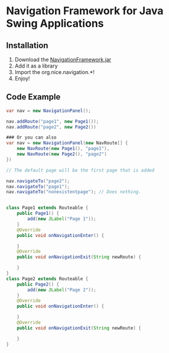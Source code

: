 # Navigation Framework for Java Swing Applications

## Installation

1. Download the [NavigationFramework.jar](https://github.com/niceWizzard/NavigationFramework/blob/master/NavigationFramework.jar)
2. Add it as a library
3. Import the org.nice.navigation.\*!
4. Enjoy!

## Code Example

```java
var nav = new NavigationPanel();

nav.addRoute("page1", new Page1());
nav.addRoute("page2", new Page2())

### Or you can also
var nav = new NavigationPanel(new NavRoute[] {
    new NavRoute(new Page1(), "page1"),
    new NavRoute(new Page2(), "page2")
})

// The default page will be the first page that is added

nav.navigateTo("page2");
nav.navigateTo("page1");
nav.navigateTo("nonexistentpage"); // Does nothing.


class Page1 extends Routeable {
    public Page1() {
        add(new JLabel("Page 1"));
    }
    @Override
    public void onNavigationEnter() {

    }
    @Override
    public void onNavigationExit(String newRoute) {

    }
}
class Page2 extends Routeable {
    public Page2() {
        add(new JLabel("Page 2"));
    }
    @Override
    public void onNavigationEnter() {

    }
    @Override
    public void onNavigationExit(String newRoute) {

    }
}

```

